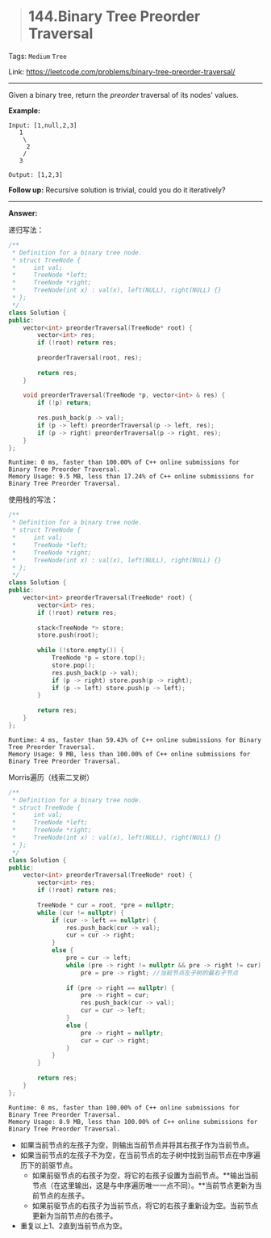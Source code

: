 > # 144.Binary Tree Preorder Traversal

Tags: `Medium` `Tree`

Link: <https://leetcode.com/problems/binary-tree-preorder-traversal/>

---

Given a binary tree, return the *preorder* traversal of its nodes' values.

**Example:**

```
Input: [1,null,2,3]
   1
    \
     2
    /
   3

Output: [1,2,3]
```

**Follow up:** Recursive solution is trivial, could you do it iteratively?

---

**Answer:**

递归写法：

```c++
/**
 * Definition for a binary tree node.
 * struct TreeNode {
 *     int val;
 *     TreeNode *left;
 *     TreeNode *right;
 *     TreeNode(int x) : val(x), left(NULL), right(NULL) {}
 * };
 */
class Solution {
public:
    vector<int> preorderTraversal(TreeNode* root) {
        vector<int> res;
        if (!root) return res;
        
        preorderTraversal(root, res);
        
        return res;
    }
    
    void preorderTraversal(TreeNode *p, vector<int> & res) {
        if (!p) return;
        
        res.push_back(p -> val);
        if (p -> left) preorderTraversal(p -> left, res);
        if (p -> right) preorderTraversal(p -> right, res);
    }
};
```

```
Runtime: 0 ms, faster than 100.00% of C++ online submissions for Binary Tree Preorder Traversal.
Memory Usage: 9.5 MB, less than 17.24% of C++ online submissions for Binary Tree Preorder Traversal.
```

使用栈的写法：

```c++
/**
 * Definition for a binary tree node.
 * struct TreeNode {
 *     int val;
 *     TreeNode *left;
 *     TreeNode *right;
 *     TreeNode(int x) : val(x), left(NULL), right(NULL) {}
 * };
 */
class Solution {
public:
    vector<int> preorderTraversal(TreeNode* root) {
        vector<int> res;
        if (!root) return res;
        
        stack<TreeNode *> store;
        store.push(root);
        
        while (!store.empty()) {
            TreeNode *p = store.top();
            store.pop();
            res.push_back(p -> val);
            if (p -> right) store.push(p -> right);
            if (p -> left) store.push(p -> left);
        }
        
        return res;
    }
};
```

```
Runtime: 4 ms, faster than 59.43% of C++ online submissions for Binary Tree Preorder Traversal.
Memory Usage: 9 MB, less than 100.00% of C++ online submissions for Binary Tree Preorder Traversal.
```

Morris遍历（线索二叉树）

```c++
/**
 * Definition for a binary tree node.
 * struct TreeNode {
 *     int val;
 *     TreeNode *left;
 *     TreeNode *right;
 *     TreeNode(int x) : val(x), left(NULL), right(NULL) {}
 * };
 */
class Solution {
public:
    vector<int> preorderTraversal(TreeNode* root) {
        vector<int> res;
        if (!root) return res;
        
        TreeNode * cur = root, *pre = nullptr;
        while (cur != nullptr) {
            if (cur -> left == nullptr) {
                res.push_back(cur -> val);
                cur = cur -> right;
            }
            else {
                pre = cur -> left;
                while (pre -> right != nullptr && pre -> right != cur)
                    pre = pre -> right; //当前节点左子树的最右子节点
                
                if (pre -> right == nullptr) {
                    pre -> right = cur;
                    res.push_back(cur -> val);
                    cur = cur -> left;
                }
                else {
                    pre -> right = nullptr;
                    cur = cur -> right;
                }
            }
        }
        
        return res;
    }
};
```

```
Runtime: 0 ms, faster than 100.00% of C++ online submissions for Binary Tree Preorder Traversal.
Memory Usage: 8.9 MB, less than 100.00% of C++ online submissions for Binary Tree Preorder Traversal.
```

* 如果当前节点的左孩子为空，则输出当前节点并将其右孩子作为当前节点。
* 如果当前节点的左孩子不为空，在当前节点的左子树中找到当前节点在中序遍历下的前驱节点。
  * 如果前驱节点的右孩子为空，将它的右孩子设置为当前节点。**输出当前节点（在这里输出，这是与中序遍历唯一一点不同）。**当前节点更新为当前节点的左孩子。
  * 如果前驱节点的右孩子为当前节点，将它的右孩子重新设为空。当前节点更新为当前节点的右孩子。
* 重复以上1、2直到当前节点为空。







